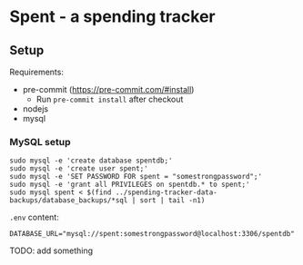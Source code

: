 # Spent - a spending tracker

## Setup

Requirements:

 - pre-commit (https://pre-commit.com/#install)
    - Run `pre-commit install` after checkout
- nodejs
- mysql

### MySQL setup

```
sudo mysql -e 'create database spentdb;'
sudo mysql -e 'create user spent;'
sudo mysql -e 'SET PASSWORD FOR spent = "somestrongpassword";'
sudo mysql -e 'grant all PRIVILEGES on spentdb.* to spent;'
sudo mysql spent < $(find ../spending-tracker-data-backups/database_backups/*sql | sort | tail -n1)
```

`.env` content:

    DATABASE_URL="mysql://spent:somestrongpassword@localhost:3306/spentdb"

TODO: add something
